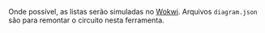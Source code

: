 Onde possível, as listas serão simuladas no [Wokwi](https://wokwi.com/). Arquivos `diagram.json` são para remontar o circuito nesta ferramenta.